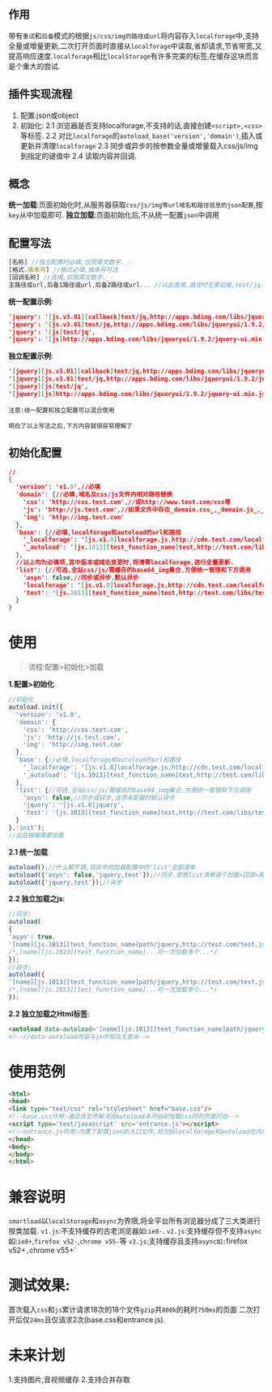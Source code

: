 ## 作用
带有`重试`和`后备`模式的根据`js/css/img的路径或url`将内容存入`localforage`中,支持全量或增量更新,二次打开页面时直接从`localforage`中读取,省却请求,节省带宽,又提高响应速度.`localforage`相比`localStorage`有许多完美的标签,在缓存这块而言是个重大的尝试.

## 插件实现流程
1. 配置:json或object
2. 初始化:
2.1 浏览器是否支持localforage,不支持的话,直接创建`<script>,<css>`等标签.
2.2 对比`localforage`的`autoload_base('version','domain')`,插入或更新并清理`localforage`
2.3 同步或异步的按参数全量或增量载入css/js/img到指定的键值中
2.4 读取内容并回调.


## 概念
**统一加载**:页面初始化时,从服务器获取`css/js/img等url域名和路径信息的json配置`,按`key`从中加载即可.
**独立加载**:页面初始化后,不从统一配置`json`中调用

## 配置写法
```js
[名称] //独立配置时必填,仅限英文数字._-
[格式.版本号] //格式必填,版本号可选
[回调名称] //选填,仅限英文数字._-
主路径或url,后备1路径或url,后备2路径或url... //以此类推,路径时无需后缀,test/jq.js可写成test/jq
```
**统一配置示例**:
```json
'jquery': '[js.v3.01][callback]test/jq,http://apps.bdimg.com/libs/jqueryui/1.9.2/jquery-ui.min.js',
'jquery': '[js.v3.01]test/jq,http://apps.bdimg.com/libs/jqueryui/1.9.2/jquery-ui.min.js',
'jquery': '[js]test/jq',
'jquery': '[js]http://apps.bdimg.com/libs/jqueryui/1.9.2/jquery-ui.min.js'
```
**独立配置示例**:
```json
'[jquery][js.v3.01][callback]test/jq,http://apps.bdimg.com/libs/jqueryui/1.9.2/jquery-ui.min.js',
'[jquery][js.v3.01]test/jq,http://apps.bdimg.com/libs/jqueryui/1.9.2/jquery-ui.min.js',
'[jquery][js]test/jq',
'[jquery][js]http://apps.bdimg.com/libs/jqueryui/1.9.2/jquery-ui.min.js'
```

`注意:统一配置和独立配置可以混合使用`

`明白了以上写法之后,下方内容就很容易理解了`

## 初始化配置

```json
//
{
  'version': 'v1.0',//必填
  'domain': {//必填,域名及css/js文件内相对路径替换
    'css': 'http://css.test.com',//或http://www.test.com/css等
    'js': 'http://js.test.com',//如果文件中存在_domain.css_,_domain.js_,_domain.img_将被替换为该值
    'img': 'http://img.test.com'
  },
  'base': {//必填,localforage和autoload的url和路径
    '_localforage': '[js.v1.0]localforage.js,http://cdn.test.com/localforage.js',
    '_autoload': '[js.1013][test_function_name]test,http://test.com/libs/test.js'
  },
  //以上均为必填项,其中版本或域名变更时,将清零localforage,进行全量更新.
  'list': {//可选,全站css/js/需缓存的base64_img集合,方便统一管理和下方调用
    'asyn': false,//同步或异步,默认异步
    'localforage': '[js.v1.0]localforage.js,http://cdn.test.com/localforage.js',
    'test': '[js.1013][test_function_name]test,http://test.com/libs/test.js'
  }
}
```
# 使用

> 流程:配置>初始化>加载

**1.配置>初始化**
```js
//初始化
autoload.init({
  'version': 'v1.0',
  'domain': {
    'css': 'http://css.test.com',
    'js': 'http://js.test.com',
    'img': 'http://img.test.com'
  },
  'base': {//必填,localforage和autoload的url和路径
    '_localforage': '[js.v1.0]localforage.js,http://cdn.test.com/localforage.js',
    '_autoload': '[js.1013][test_function_name]test,http://test.com/libs/test.js'
  },
  'list': {//可选,全站css/js/需缓存的base64_img集合,方便统一管理和下方调用
    'asyn': false,//同步或异步,该项未配置时默认异步
    'jquery': '[js.v1.0]jquery',
    'test': '[js.1013][test_function_name]test,http://test.com/libs/test.js'
  }
},'init');
//此后根据需要加载
```
**2.1 统一加载**
```js
autoload();//什么都不填,则异步的加载配置中的'list'全部清单
autoload({'asyn': false,'jquery,test'});//同步,即按list清单逐个加载>回调>再加载
autoload({'jquery,test'});//异步
```
**2.2 独立加载之js**:
```js
//同步:
autoload(
{
'asyn': true,
'[name][js.1013][test_function_name]path/jquery,http://test.com/test.js',
/*,[name][js.1013][test_function_name]...可一次加载多个...*/
});
//异步:
autoload({
'[name][js.1013][test_function_name]path/jquery,http://test.com/test.js',
/*,[name][js.1013][test_function_name]...可一次加载多个...*/
});
```
**2.2 独立加载之Html标签**:
```html
<autoload data-autoload='[name][js.1013][test_function_name]path/jquery,http://test.com/test.js'></autoload>
<!--//data-autoload内容与js中写法无差异-->
```

# 使用范例

```html
<html>
<head>
<link type="text/css" rel="stylesheet" href="base.css"/>
<!--base.css作用:通过该文件解决因autoload未开始前加载css时的页面闪动-->
<script type='text/javascript' src='entrance.js'></script>
<!--entrance.js作用:内置了配置json的入口文件,将包括localforage和autoload在内的所有文件进行缓存-->
</head>
<body>
</body>
</html>
```

# 兼容说明
`smartload`以`localStorage`和`async`为界限,将全平台所有浏览器分成了三大类进行按类加载.
`v1.js`:不支持缓存的古老浏览器如:`ie8-`.
`v2.js`:支持缓存但不支持`async`如:`ie8+`,`firefox v52-`,`chrome v55-`等
`v3.js`:支持缓存且支持`async如:`firefox v52+`,`chrome v55+`

# 测试效果:
首次载入`css`和`js`累计请求18次的18个文件`gzip`共`800k`的耗时`750ms`的页面
二次打开后仅`24ms`且仅请求2次(base.css和entrance.js).

# 未来计划

1.支持图片,音视频缓存
2.支持合并存取






